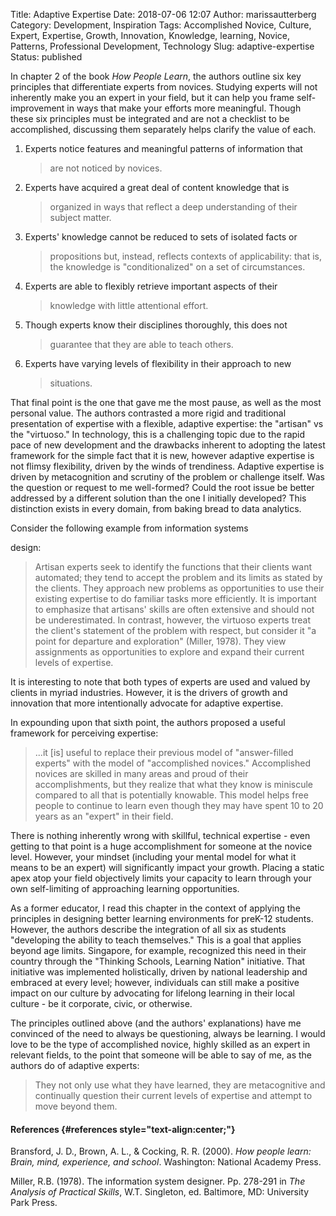 Title: Adaptive Expertise
Date: 2018-07-06 12:07
Author: marissautterberg
Category: Development, Inspiration
Tags: Accomplished Novice, Culture, Expert, Expertise, Growth, Innovation, Knowledge, learning, Novice, Patterns, Professional Development, Technology
Slug: adaptive-expertise
Status: published

In chapter 2 of the book *How People Learn*, the authors outline six key
principles that differentiate experts from novices. Studying experts
will not inherently make you an expert in your field, but it can help
you frame self-improvement in ways that make your efforts more
meaningful. Though these six principles must be integrated and are not a
checklist to be accomplished, discussing them separately helps clarify
the value of each.

1.  Experts notice features and meaningful patterns of information that
    > are not noticed by novices.

2.  Experts have acquired a great deal of content knowledge that is
    > organized in ways that reflect a deep understanding of their
    > subject matter.

3.  Experts' knowledge cannot be reduced to sets of isolated facts or
    > propositions but, instead, reflects contexts of applicability:
    > that is, the knowledge is "conditionalized" on a set of
    > circumstances.

4.  Experts are able to flexibly retrieve important aspects of their
    > knowledge with little attentional effort.

5.  Though experts know their disciplines thoroughly, this does not
    > guarantee that they are able to teach others.

6.  Experts have varying levels of flexibility in their approach to new
    > situations.

That final point is the one that gave me the most pause, as well as the
most personal value. The authors contrasted a more rigid and traditional
presentation of expertise with a flexible, adaptive expertise: the
"artisan" vs the "virtuoso." In technology, this is a challenging topic
due to the rapid pace of new development and the drawbacks inherent to
adopting the latest framework for the simple fact that it is new,
however adaptive expertise is not flimsy flexibility, driven by the
winds of trendiness. Adaptive expertise is driven by metacognition and
scrutiny of the problem or challenge itself. Was the question or request
to me well-formed? Could the root issue be better addressed by a
different solution than the one I initially developed? This distinction
exists in every domain, from baking bread to data analytics.
<!--more-->Consider the following example from information systems
design:

> Artisan experts seek to identify the functions that their clients want
> automated; they tend to accept the problem and its limits as stated by
> the clients. They approach new problems as opportunities to use their
> existing expertise to do familiar tasks more efficiently. It is
> important to emphasize that artisans' skills are often extensive and
> should not be underestimated. In contrast, however, the virtuoso
> experts treat the client's statement of the problem with respect, but
> consider it "a point for departure and exploration" (Miller, 1978).
> They view assignments as opportunities to explore and expand their
> current levels of expertise.

It is interesting to note that both types of experts are used and valued
by clients in myriad industries. However, it is the drivers of growth
and innovation that more intentionally advocate for adaptive expertise.

In expounding upon that sixth point, the authors proposed a useful
framework for perceiving expertise:

> ...it \[is\] useful to replace their previous model of "answer-filled
> experts" with the model of "accomplished novices." Accomplished
> novices are skilled in many areas and proud of their accomplishments,
> but they realize that what they know is miniscule compared to all that
> is potentially knowable. This model helps free people to continue to
> learn even though they may have spent 10 to 20 years as an "expert" in
> their field.

There is nothing inherently wrong with skillful, technical expertise -
even getting to that point is a huge accomplishment for someone at the
novice level. However, your mindset (including your mental model for
what it means to be an expert) will significantly impact your growth.
Placing a static apex atop your field objectively limits your capacity
to learn through your own self-limiting of approaching learning
opportunities.

As a former educator, I read this chapter in the context of applying the
principles in designing better learning environments for preK-12
students. However, the authors describe the integration of all six as
students "developing the ability to teach themselves." This is a goal
that applies beyond age limits. Singapore, for example, recognized this
need in their country through the "Thinking Schools, Learning Nation"
initiative. That initiative was implemented holistically, driven by
national leadership and embraced at every level; however, individuals
can still make a positive impact on our culture by advocating for
lifelong learning in their local culture - be it corporate, civic, or
otherwise.

The principles outlined above (and the authors' explanations) have me
convinced of the need to always be questioning, always be learning. I
would love to be the type of accomplished novice, highly skilled as an
expert in relevant fields, to the point that someone will be able to say
of me, as the authors do of adaptive experts:

> They not only use what they have learned, they are metacognitive and
> continually question their current levels of expertise and attempt to
> move beyond them.

#### 

#### References {#references style="text-align:center;"}

Bransford, J. D., Brown, A. L., & Cocking, R. R. (2000). *How people
learn: Brain, mind, experience, and school*. Washington: National
Academy Press.

Miller, R.B. (1978). The information system designer. Pp. 278-291
in *The Analysis of Practical Skills*, W.T. Singleton, ed. Baltimore,
MD: University Park Press.
